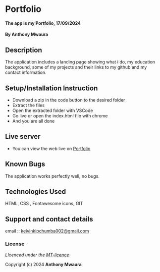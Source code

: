 # Portfolio
#### The app is my Portfolio, 17/09/2024
#### **By Anthony Mwaura**
## Description
The application includes a  landing page showing what i do, my education background, some of my projects and their links to my github  and my contact information.

## Setup/Installation Instruction
* Download a zip in the code button to the desired folder
* Extract the files
* Open the extracted folder with VSCode
* Go live or open the index.html file with chrome
* And you are all done

## Live server
* You can view the web live on [Portfolio](https://Anthonyocmpo1gi.github.io/portfolio-sdft11/)

## Known Bugs
The application works perfectly well, no bugs.

## Technologies Used
HTML, CSS , Fontawesome icons, GIT

## Support and contact details
email :: kelvinkipchumba002@gmail.com

### License
*LIcenced under the [MT-licence](https://github.com/k-koech/portfolio-sdft11/blob/master/LICENSE.md)*

Copyright (c) 2024 **Anthony Mwaura**
